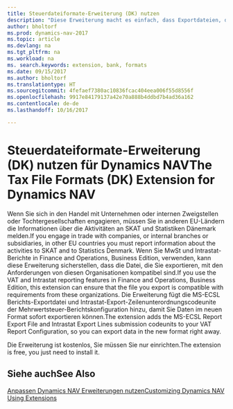 ```yaml
---
title: Steuerdateiformate-Erweiterung (DK) nutzen
description: "Diese Erweiterung macht es einfach, dass Exportdateien, die vorformatiert sind, den Bankbedingungen für elektronische Posten erfüllen."
author: bholtorf
ms.prod: dynamics-nav-2017
ms.topic: article
ms.devlang: na
ms.tgt_pltfrm: na
ms.workload: na
ms. search.keywords: extension, bank, formats
ms.date: 09/15/2017
ms.author: bholtorf
ms.translationtype: HT
ms.sourcegitcommit: 4fefaef7380ac10836fcac404eea006f55d8556f
ms.openlocfilehash: 9917e84179137a42e70a888b4ddbd7b4ad36a162
ms.contentlocale: de-de
ms.lasthandoff: 10/16/2017

---
```


# <a name="the-tax-file-formats-dk-extension-for-dynamics-nav"></a><span data-ttu-id="69a1f-103">Steuerdateiformate-Erweiterung (DK) nutzen für Dynamics NAV</span><span class="sxs-lookup"><span data-stu-id="69a1f-103">The Tax File Formats (DK) Extension for Dynamics NAV</span></span>
<span data-ttu-id="69a1f-104">Wenn Sie sich in den Handel mit Unternehmen oder internen Zweigstellen oder Tochtergesellschaften engagieren, müssen Sie in anderen EU-Ländern die Informationen über die Aktivitäten an SKAT und Statistiken Dänemark melden.</span><span class="sxs-lookup"><span data-stu-id="69a1f-104">If you engage in trade with companies, or internal branches or subsidiaries, in other EU countries you must report information about the activities to SKAT and to Statistics Denmark.</span></span> <span data-ttu-id="69a1f-105">Wenn Sie MwSt und Intrastat-Berichte in Finance and Operations, Business Edition, verwenden, kann diese Erweiterung sicherstellen, dass die Datei, die Sie exportieren, mit den Anforderungen von diesen Organisationen kompatibel sind.</span><span class="sxs-lookup"><span data-stu-id="69a1f-105">If you use the VAT and Intrastat reporting features in Finance and Operations, Business Edition, this extension can ensure that the file you export is compatible with requirements from these organizations.</span></span> <span data-ttu-id="69a1f-106">Die Erweiterung fügt die MS-ECSL Berichts-Exportdatei und Intrastat-Export-Zeilenunterordnungscodeunite der Mehrwertsteuer-Berichtskonfiguration hinzu, damit Sie Daten im neuen Format sofort exportieren können.</span><span class="sxs-lookup"><span data-stu-id="69a1f-106">The extension adds the MS-ECSL Report Export File and Intrastat Export Lines submission codeunits to your VAT Report Configuration, so you can export data in the new format right away.</span></span>

<span data-ttu-id="69a1f-107">Die Erweiterung ist kostenlos, Sie müssen Sie nur einrichten.</span><span class="sxs-lookup"><span data-stu-id="69a1f-107">The extension is free, you just need to install it.</span></span> 

## <a name="see-also"></a><span data-ttu-id="69a1f-108">Siehe auch</span><span class="sxs-lookup"><span data-stu-id="69a1f-108">See Also</span></span>
[<span data-ttu-id="69a1f-109">Anpassen Dynamics NAV Erweiterungen nutzen</span><span class="sxs-lookup"><span data-stu-id="69a1f-109">Customizing Dynamics NAV Using Extensions</span></span>](ui-extensions.md)
